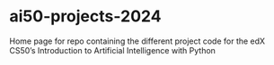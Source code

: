 # ai50-projects-2024

Home page for repo containing the different project code for the edX CS50’s Introduction to Artificial Intelligence with Python

